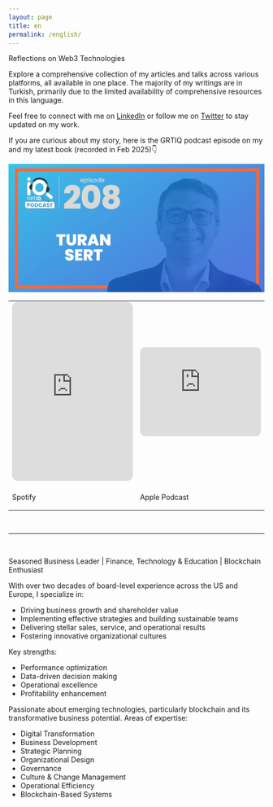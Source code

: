 ```yaml
---
layout: page
title: en
permalink: /english/
---
```

Reflections on Web3 Technologies

Explore a comprehensive collection of my articles and talks across various platforms, all available in one place. The majority of my writings are in Turkish, primarily due to the limited availability of comprehensive resources in this language.

Feel free to connect with me on [LinkedIn](https://www.linkedin.com/in/turansert/) or follow me on [Twitter](https://twitter.com/turansert) to stay updated on my work.

If you are curious about my story, here is the GRTIQ podcast episode on my and my latest book (recorded in Feb 2025)👇

<img src="/assets/GRTiQ-Podcast__Turan-Sert_800.jpg">

<table><tr><td style="width:50%">
<iframe style="border-radius:12px" src="https://open.spotify.com/embed/episode/5QbmflKjKmrIKIIgpwPLdF?utm_source=generator" width="100%" height="352" frameBorder="0" allowfullscreen="" allow="autoplay; clipboard-write; encrypted-media; fullscreen; picture-in-picture" loading="lazy"></iframe>
</td>
<td style="width:50%">
<iframe allow="autoplay *; encrypted-media *; fullscreen *; clipboard-write" frameborder="0" height="175" style="width:100%;max-width:660px;overflow:hidden;border-radius:10px;" sandbox="allow-forms allow-popups allow-same-origin allow-scripts allow-storage-access-by-user-activation allow-top-navigation-by-user-activation" src="https://embed.podcasts.apple.com/us/podcast/turan-sert/id1559587482?i=1000692350521"></iframe>
</td></tr>
<tr><td style="width:50%; vertical-align:top">
<p>
Spotify
</p></td>
<td style="width:50%; vertical-align:top">
<p>
Apple Podcast
</p>
</td></tr> 
</table>


&nbsp;


---

&nbsp;

<p>
Seasoned Business Leader  |  Finance, Technology & Education  |  Blockchain Enthusiast
</p>

With over two decades of board-level experience across the US and Europe, I specialize in:
- Driving business growth and shareholder value
- Implementing effective strategies and building sustainable teams
- Delivering stellar sales, service, and operational results
- Fostering innovative organizational cultures

Key strengths:
- Performance optimization
- Data-driven decision making
- Operational excellence
- Profitability enhancement

Passionate about emerging technologies, particularly blockchain and its transformative business potential.
Areas of expertise:
- Digital Transformation
- Business Development
- Strategic Planning
- Organizational Design
- Governance
- Culture & Change Management
- Operational Efficiency
- Blockchain-Based Systems
